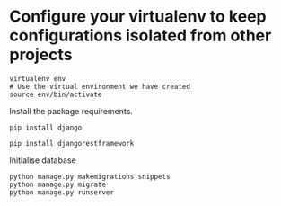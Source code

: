 # Configure your virtualenv to keep configurations isolated from other projects

```
virtualenv env
# Use the virtual environment we have created
source env/bin/activate
```

Install the package requirements.

```
pip install django

pip install djangorestframework
```
Initialise database

```
python manage.py makemigrations snippets
python manage.py migrate
python manage.py runserver
```

